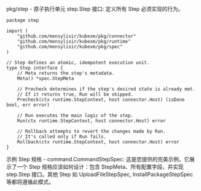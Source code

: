 pkg/step - 原子执行单元
step.Step 接口: 定义所有 Step 必须实现的行为。
```aiignore
package step

import (
    "github.com/mensylisir/kubexm/pkg/connector"
    "github.com/mensylisir/kubexm/pkg/runtime"
    "github.com/mensylisir/kubexm/pkg/spec"
)

// Step defines an atomic, idempotent execution unit.
type Step interface {
    // Meta returns the step's metadata.
    Meta() *spec.StepMeta

    // Precheck determines if the step's desired state is already met.
    // If it returns true, Run will be skipped.
    Precheck(ctx runtime.StepContext, host connector.Host) (isDone bool, err error)

    // Run executes the main logic of the step.
    Run(ctx runtime.StepContext, host connector.Host) error

    // Rollback attempts to revert the changes made by Run.
    // It's called only if Run fails.
    Rollback(ctx runtime.StepContext, host connector.Host) error
}
```
示例 Step 规格 - command.CommandStepSpec: 这是您提供的完美示例，它展示了一个 Step 规格应该如何设计：包含 StepMeta、所有配置字段，并实现 step.Step 接口。其他 Step 如 UploadFileStepSpec, InstallPackageStepSpec 等都将遵循此模式。